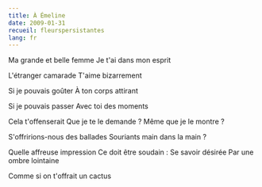 ```yaml
---
title: À Émeline
date: 2009-01-31
recueil: fleurspersistantes
lang: fr
---
```


Ma grande et belle femme
Je t'ai dans mon esprit

L'étranger camarade
T'aime bizarrement

Si je pouvais goûter
À ton corps attirant

Si je pouvais passer
Avec toi des moments

Cela t'offenserait
Que je te le demande ?
Même que je le montre ?

S'offririons-nous des ballades
Souriants main dans la main ?

Quelle affreuse impression
Ce doit être soudain :
Se savoir désirée
Par une ombre lointaine

Comme si on t'offrait un cactus

